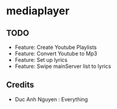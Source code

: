 # mediaplayer

## TODO
* Feature: Create Youtube Playlists
* Feature: Convert Youtube to Mp3
* Feature: Set up lyrics
* Feature: Swipe mainServer list to lyrics

## Credits
* Duc Anh Nguyen : Everything
